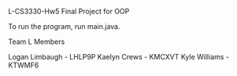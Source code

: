 L-CS3330-Hw5
Final Project for OOP

To run the program, run main.java.

Team L Members

Logan Limbaugh - LHLP9P
Kaelyn Crews - KMCXVT
Kyle Williams - KTWMF6

